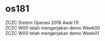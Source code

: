 # os181
ZCZC Sistem Operasi 2018 Awal (1)  
ZCZC W00 telah mengerjakan demo Week00  
ZCZC W00 telah mengerjakan demo Week01
